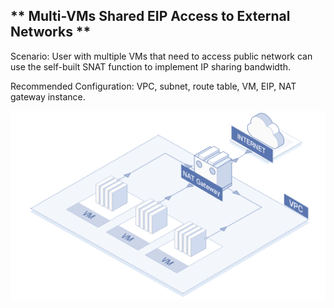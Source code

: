 ## ** Multi-VMs Shared EIP Access to External Networks **

Scenario: User with multiple VMs that need to access public network can use the self-built SNAT function to implement IP sharing bandwidth.

Recommended Configuration: VPC, subnet, route table, VM, EIP, NAT gateway instance.

![](/image/Networking/Virtual-Private-Cloud/Multiple-VM-Use-Shared-IpAddress-To-Access-Internet.jpg)